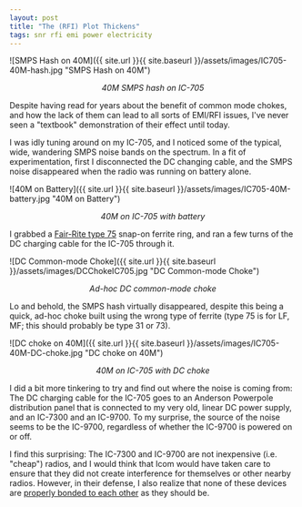 ```yaml
---
layout: post
title: "The (RFI) Plot Thickens"
tags: snr rfi emi power electricity
---
```


![SMPS Hash on 40M]({{ site.url }}{{ site.baseurl }}/assets/images/IC705-40M-hash.jpg "SMPS Hash on 40M")
*<center>40M SMPS hash on IC-705</center>*

Despite having read for years about the benefit of common mode chokes, and
how the lack of them can lead to all sorts of EMI/RFI issues, I've
never seen a "textbook" demonstration of their effect until today.

I was idly tuning around on my IC-705, and I noticed some of the
typical, wide, wandering SMPS noise bands on the spectrum. In a fit of
experimentation, first I disconnected the DC changing cable, and the
SMPS noise disappeared when the radio was running on battery alone.

![40M on Battery]({{ site.url }}{{ site.baseurl }}/assets/images/IC705-40M-battery.jpg "40M on Battery")
*<center>40M on IC-705 with battery</center>*

I grabbed a [Fair-Rite type
75](https://www.fair-rite.com/wp-content/uploads/2016/02/75-Flyer-FINAL3.pdf)
snap-on ferrite ring, and ran a few turns of the DC charging cable for
the IC-705 through it.

![DC Common-mode Choke]({{ site.url }}{{ site.baseurl }}/assets/images/DCChokeIC705.jpg "DC Common-mode Choke")
*<center>Ad-hoc DC common-mode choke</center>*

Lo and behold, the SMPS hash virtually disappeared, despite this being
a quick, ad-hoc choke built using the wrong type of ferrite (type 75
is for LF, MF; this should probably be type 31 or 73).

![DC choke on 40M]({{ site.url }}{{ site.baseurl }}/assets/images/IC705-40M-DC-choke.jpg "DC choke on 40M")
*<center>40M on IC-705 with DC choke</center>*

I did a bit more tinkering to try and find out where the noise is
coming from: The DC charging cable for the IC-705 goes to an Anderson
Powerpole distribution panel that is connected to my very old, linear
DC power supply, and an IC-7300 and an IC-9700. To my surprise, the
source of the noise seems to be the IC-9700, regardless of whether the
IC-9700 is powered on or off.

I find this surprising: The IC-7300 and IC-9700 are not inexpensive
(i.e. "cheap") radios, and I would think that Icom would have taken
care to ensure that they did not create interference for themselves or
other nearby radios. However, in their defense, I also realize that
none of these devices are [properly bonded to each
other](https://www.nonstopsystems.com/radio/pdf-radio/equipment-bonding-noise-reduction.pdf)
as they should be.

